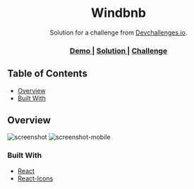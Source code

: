 <h1 align="center">Windbnb</h1>

<div align="center">
  Solution for a challenge from <a href="http://devchallenges.io" target="_blank">Devchallenges.io</a>.
</div>

<div align="center">
  <h3>
    <a href="https://{your-demo-link.your-domain}">
      Demo
    </a>
    <span> | </span>
    <a href="https://github.com/GustavoPendeza/windbnb">
      Solution
    </a>
    <span> | </span>
    <a href="https://devchallenges.io/challenges/3JFYedSOZqAxYuOCNmYD">
      Challenge
    </a>
  </h3>
</div>

<!-- TABLE OF CONTENTS -->

## Table of Contents

- [Overview](#overview)
- [Built With](#built-with)

<!-- OVERVIEW -->

## Overview

![screenshot](https://github.com/GustavoPendeza/windbnb/assets/53589614/ea0e9dab-a242-402a-9d22-27f71e51c87e)
![screenshot-mobile](https://github.com/GustavoPendeza/windbnb/assets/53589614/873da404-b1ca-481d-b75c-5bcffa8e73aa)

### Built With

- [React](https://nextjs.org)
- [React-Icons](https://react-icons.github.io/react-icons)
